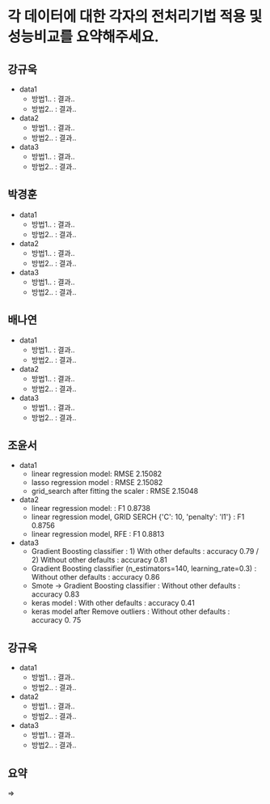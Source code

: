 # 각 데이터에 대한 각자의 전처리기법 적용 및 성능비교를 요약해주세요.

## 강규욱
* data1
    * 방법1.. : 결과..
    * 방법2.. : 결과..
* data2
    * 방법1.. : 결과..
    * 방법2.. : 결과..
* data3
    * 방법1.. : 결과..
    * 방법2.. : 결과..

## 박경훈
* data1
    * 방법1.. : 결과..
    * 방법2.. : 결과..
* data2
    * 방법1.. : 결과..
    * 방법2.. : 결과..
* data3
    * 방법1.. : 결과..
    * 방법2.. : 결과..
 
## 배나연
* data1
    * 방법1.. : 결과..
    * 방법2.. : 결과..
* data2
    * 방법1.. : 결과..
    * 방법2.. : 결과..
* data3
    * 방법1.. : 결과..
    * 방법2.. : 결과..

## 조윤서
* data1
    * linear regression model: RMSE 2.15082
    * lasso regression model : RMSE 2.15082
    * grid_search after fitting the scaler : RMSE 2.15048
* data2
    * linear regression model: : F1 0.8738
    * linear regression model, GRID SERCH {'C': 10, 'penalty': 'l1'} : F1 0.8756
    * linear regression model, RFE : F1 0.8813
* data3
    * Gradient Boosting classifier : 1) With other defaults : accuracy 0.79 / 2) Without other defaults : accuracy 0.81 
    * Gradient Boosting classifier (n_estimators=140, learning_rate=0.3) :  Without other defaults : accuracy 0.86
    * Smote -> Gradient Boosting classifier : Without other defaults : accuracy 0.83
    * keras model :  With other defaults : accuracy 0.41
    * keras model after Remove outliers : Without other defaults : accuracy 0. 75
## 강규욱
* data1
    * 방법1.. : 결과..
    * 방법2.. : 결과..
* data2
    * 방법1.. : 결과..
    * 방법2.. : 결과..
* data3
    * 방법1.. : 결과..
    * 방법2.. : 결과..

## 요약
=>
 
